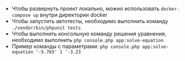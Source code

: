 - Чтобы развернуть проект локально, можно использовать ``docker-compose up`` внутри директории docker
- Чтобы запустить автотесты, необходимо выполнить команду ``./vendor/bin/phpunit tests``
- Чтобы выполнить консольную команду решения уравнения, необходимо выполнить ``php console.php app:solve-equation``
- Пример команды c параметрами: ``php console.php app:solve-equation '-5.765' 1 '-3.23``